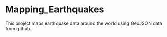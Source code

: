 # Mapping_Earthquakes

This project maps earthquake data around the world using GeoJSON data from github. 
